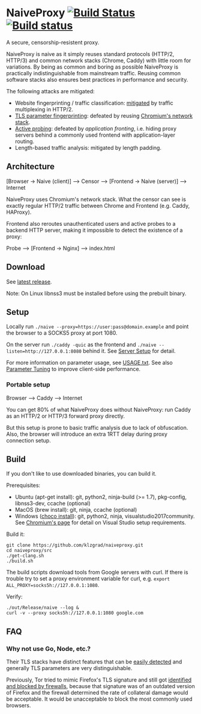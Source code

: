 # NaiveProxy [![Build Status](https://travis-ci.com/klzgrad/naiveproxy.svg?branch=master)](https://travis-ci.com/klzgrad/naiveproxy) [![Build status](https://ci.appveyor.com/api/projects/status/ohpyaf49baihmxa9?svg=true)](https://ci.appveyor.com/project/klzgrad/naiveproxy)

A secure, censorship-resistent proxy.

NaiveProxy is naive as it simply reuses standard protocols (HTTP/2, HTTP/3) and common network stacks (Chrome, Caddy) with little room for variations. By being as common and boring as possible NaiveProxy is practically indistinguishable from mainstream traffic. Reusing common software stacks also ensures best practices in performance and security.

The following attacks are mitigated:

* Website fingerprinting / traffic classification: [mitigated](https://arxiv.org/abs/1707.00641) by traffic multiplexing in HTTP/2.
* [TLS parameter fingerprinting](https://arxiv.org/abs/1607.01639): defeated by reusing [Chromium's network stack](https://www.chromium.org/developers/design-documents/network-stack).
* [Active probing](https://ensa.fi/active-probing/): defeated by *application fronting*, i.e. hiding proxy servers behind a commonly used frontend with application-layer routing.
* Length-based traffic analysis: mitigated by length padding.

## Architecture

[Browser → Naive (client)] ⟶ Censor ⟶ [Frontend → Naive (server)] ⟶ Internet

NaiveProxy uses Chromium's network stack. What the censor can see is exactly regular HTTP/2 traffic between Chrome and Frontend (e.g. Caddy, HAProxy).

Frontend also reroutes unauthenticated users and active probes to a backend HTTP server, making it impossible to detect the existence of a proxy:

Probe ⟶ [Frontend → Nginx] ⟶ index.html

## Download

See [latest release](https://github.com/klzgrad/naiveproxy/releases/latest).

Note: On Linux libnss3 must be installed before using the prebuilt binary.

## Setup

Locally run `./naive --proxy=https://user:pass@domain.example` and point the browser to a SOCKS5 proxy at port 1080.

On the server run `./caddy -quic` as the frontend and `./naive --listen=http://127.0.0.1:8080` behind it. See [Server Setup](https://github.com/klzgrad/naiveproxy/wiki/Server-Setup) for detail.

For more information on parameter usage, see [USAGE.txt](https://github.com/klzgrad/naiveproxy/blob/master/USAGE.txt). See also [Parameter Tuning](https://github.com/klzgrad/naiveproxy/wiki/Parameter-Tuning) to improve client-side performance.

### Portable setup

Browser ⟶ Caddy ⟶ Internet

You can get 80% of what NaiveProxy does without NaiveProxy: run Caddy as an HTTP/2 or HTTP/3 forward proxy directly.

But this setup is prone to basic traffic analysis due to lack of obfuscation. Also, the browser will introduce an extra 1RTT delay during proxy connection setup.

## Build

If you don't like to use downloaded binaries, you can build it.

Prerequisites:
* Ubuntu (apt-get install): git, python2, ninja-build (>= 1.7), pkg-config, libnss3-dev, ccache (optional)
* MacOS (brew install): git, ninja, ccache (optional)
* Windows ([choco install](https://chocolatey.org/)): git, python2, ninja, visualstudio2017community. See [Chromium's page](https://chromium.googlesource.com/chromium/src/+/master/docs/windows_build_instructions.md#Visual-Studio) for detail on Visual Studio setup requirements.


Build it:
```
git clone https://github.com/klzgrad/naiveproxy.git
cd naiveproxy/src
./get-clang.sh
./build.sh
```
The build scripts download tools from Google servers with curl. If there is trouble try to set a proxy environment variable for curl, e.g. `export ALL_PROXY=socks5h://127.0.0.1:1080`.

Verify:
```
./out/Release/naive --log &
curl -v --proxy socks5h://127.0.0.1:1080 google.com
```

## FAQ

### Why not use Go, Node, etc.?

Their TLS stacks have distinct features that can be [easily detected](https://arxiv.org/abs/1607.01639) and generally TLS parameters are very distinguishable.

Previously, Tor tried to mimic Firefox's TLS signature and still got [identified and blocked by firewalls](https://groups.google.com/d/msg/traffic-obf/BpFSCVgi5rs/nCqNwoeRKQAJ), because that signature was of an outdated version of Firefox and the firewall determined the rate of collateral damage would be acceptable. It would be unacceptable to block the most commonly used browsers.
